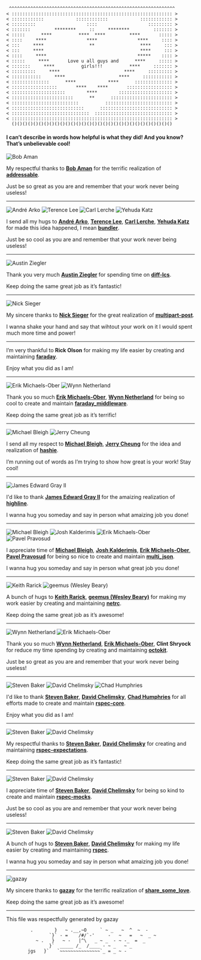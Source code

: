 ```ascii
 ^^^^^^^^^^^^^^^^^^^^^^^^^^^^^^^^^^^^^^^^^^^^^^^^^^^^^^^^^^^^^^
< :::::::::::::::::::::::::::::::::::::::::::::::::::::::::::: >
< ::::::::::::            ::::::::::::            :::::::::::: >
< :::::::::                   ::::                   ::::::::: >
< :::::::         ********     ::     ********         ::::::: >
< :::::      ****          ****  ****         ****       ::::: >
< ::::     ****               ****               ****     :::: >
< :::     ****                 **                 ****     ::: >
< :::     ****                                    ****     ::: >
< ::::     ****                                  *****    :::: >
< :::::     ****       Love u all guys and      ****     ::::: >
< :::::::     ****          girls!!!          ****     ::::::: >
< :::::::::     ****                        ****     ::::::::: >
< :::::::::::     ****                    ****     ::::::::::: >
< ::::::::::::::      ****            ****      :::::::::::::: >
< :::::::::::::::::       ****    ****       ::::::::::::::::: >
< ::::::::::::::::::::        ****        :::::::::::::::::::: >
< :::::::::::::::::::::::      **      ::::::::::::::::::::::: >
< :::::::::::::::::::::::::          ::::::::::::::::::::::::: >
< :::::::::::::::::::::::::::      ::::::::::::::::::::::::::: >
< :::::::::::::::::::::::::::::  ::::::::::::::::::::::::::::: >
< :::::::::::::::::::::::::::::::::::::::::::::::::::::::::::: >
  ()()()()()()()()()()()()()()()()()()()()()()()()()()()()()()

```

#### I can’t describe in words how helpful is what they did! And you know? That’s unbelievable cool!


![Bob Aman](https://secure.gravatar.com/avatar/56ee28134dd0776825445e3551979b14?d=https://a248.e.akamai.net/assets.github.com%2Fimages%2Fgravatars%2Fgravatar-user-420.png)

My respectful thanks to [**Bob Aman**](http://github.com/sporkmonger)
for the terrific realization of [**addressable**](http://addressable.rubyforge.org/).

Just be so great as you are and remember that your work never being useless!

------------

![André Arko](https://secure.gravatar.com/avatar/4c3ed917e59156a36212d48155831482?d=https://a248.e.akamai.net/assets.github.com%2Fimages%2Fgravatars%2Fgravatar-user-420.png) ![Terence Lee](https://secure.gravatar.com/avatar/efb7c66871043330ce1310a9bdd0aaf6?d=https://a248.e.akamai.net/assets.github.com%2Fimages%2Fgravatars%2Fgravatar-user-420.png) ![Carl Lerche](https://secure.gravatar.com/avatar/da5274b27cc6c0f505495bf5d504575d?d=https://a248.e.akamai.net/assets.github.com%2Fimages%2Fgravatars%2Fgravatar-user-420.png) ![Yehuda Katz](https://secure.gravatar.com/avatar/428167a3ec72235ba971162924492609?d=https://a248.e.akamai.net/assets.github.com%2Fimages%2Fgravatars%2Fgravatar-user-420.png)

I send all my hugs to [**André Arko**](http://github.com/indirect), [**Terence Lee**](http://github.com/hone), [**Carl Lerche**](http://github.com/carllerche), [**Yehuda Katz**](http://github.com/wycats)
for made this idea happened, I mean [**bundler**](http://gembundler.com).

Just be so cool as you are and remember that your work never being useless!

------------

![Austin Ziegler](https://secure.gravatar.com/avatar/67909c200a726f105536f4c17f4c85e8?d=https://a248.e.akamai.net/assets.github.com%2Fimages%2Fgravatars%2Fgravatar-user-420.png)

Thank you very much [**Austin Ziegler**](http://github.com/halostatue)
for spending time on [**diff-lcs**](http://diff-lcs.rubyforge.org/).

Keep doing the same great job as it’s fantastic!

------------

![Nick Sieger](https://secure.gravatar.com/avatar/526d60de6472502bb570a9df2842b33b?d=https://a248.e.akamai.net/assets.github.com%2Fimages%2Fgravatars%2Fgravatar-user-420.png)

My sincere thanks to [**Nick Sieger**](http://github.com/nicksieger)
for the great realization of [**multipart-post**](https://github.com/nicksieger/multipart-post).

I wanna shake your hand and say that wihtout your work on it I would spent much more time and power!

------------



I’m very thankful to **Rick Olson**
for making my life easier by creating and maintaining [**faraday**](https://github.com/lostisland/faraday).

Enjoy what you did as I am!

------------

![Erik Michaels-Ober](https://secure.gravatar.com/avatar/1f74b13f1e5c6c69cb5d7fbaabb1e2cb?d=https://a248.e.akamai.net/assets.github.com%2Fimages%2Fgravatars%2Fgravatar-user-420.png) ![Wynn Netherland](https://secure.gravatar.com/avatar/7e19cd5486b5d6dc1ef90e671ba52ae0?d=https://a248.e.akamai.net/assets.github.com%2Fimages%2Fgravatars%2Fgravatar-user-420.png)

Thank you so much [**Erik Michaels-Ober**](http://github.com/sferik), [**Wynn Netherland**](http://github.com/pengwynn)
for being so cool to create and maintain [**faraday_middleware**](https://github.com/pengwynn/faraday_middleware).

Keep doing the same great job as it’s terrific!

------------

![Michael Bleigh](https://secure.gravatar.com/avatar/69dc78b59ef008c58e6e842f9f3e0624?d=https://a248.e.akamai.net/assets.github.com%2Fimages%2Fgravatars%2Fgravatar-user-420.png) ![Jerry Cheung](https://secure.gravatar.com/avatar/acd4b5803e806bf0ed70299f15cd6d18?d=https://a248.e.akamai.net/assets.github.com%2Fimages%2Fgravatars%2Fgravatar-user-420.png)

I send all my respect to [**Michael Bleigh**](http://github.com/mbleigh), [**Jerry Cheung**](http://github.com/jch)
for the idea and realization of [**hashie**](https://github.com/intridea/hashie).

I’m running out of words as I’m trying to show how great is your work! Stay cool!

------------

![James Edward Gray II](https://secure.gravatar.com/avatar/4299e35bacef054df40583da2d51edea?d=https://a248.e.akamai.net/assets.github.com%2Fimages%2Fgravatars%2Fgravatar-user-420.png)

I'd like to thank [**James Edward Gray II**](http://github.com/JEG2)
for the amaizing realization of [**highline**](http://highline.rubyforge.org).

I wanna hug you someday and say in person what amaizing job you done!

------------

![Michael Bleigh](https://secure.gravatar.com/avatar/69dc78b59ef008c58e6e842f9f3e0624?d=https://a248.e.akamai.net/assets.github.com%2Fimages%2Fgravatars%2Fgravatar-user-420.png) ![Josh Kalderimis](https://secure.gravatar.com/avatar/21b21efe14359ec323f9a70464b91e39?d=https://a248.e.akamai.net/assets.github.com%2Fimages%2Fgravatars%2Fgravatar-user-420.png) ![Erik Michaels-Ober](https://secure.gravatar.com/avatar/1f74b13f1e5c6c69cb5d7fbaabb1e2cb?d=https://a248.e.akamai.net/assets.github.com%2Fimages%2Fgravatars%2Fgravatar-user-420.png) ![Pavel Pravosud](https://secure.gravatar.com/avatar/df08a0889bad0229c372f702976a3da6?d=https://a248.e.akamai.net/assets.github.com%2Fimages%2Fgravatars%2Fgravatar-user-420.png)

I appreciate time of [**Michael Bleigh**](http://github.com/mbleigh), [**Josh Kalderimis**](http://github.com/joshk), [**Erik Michaels-Ober**](http://github.com/sferik), [**Pavel Pravosud**](http://github.com/rwz)
for being so nice to create and maintain [**multi_json**](http://github.com/intridea/multi_json).

I wanna hug you someday and say in person what great job you done!

------------

![Keith Rarick](https://secure.gravatar.com/avatar/b88d0f594813e7c5cd925043396738a7?d=https://a248.e.akamai.net/assets.github.com%2Fimages%2Fgravatars%2Fgravatar-user-420.png) ![geemus (Wesley Beary)](https://secure.gravatar.com/avatar/e3191b55da8ada73c3e1ada98a63af6e?d=https://a248.e.akamai.net/assets.github.com%2Fimages%2Fgravatars%2Fgravatar-user-420.png)

A bunch of hugs to [**Keith Rarick**](http://github.com/kr), [**geemus (Wesley Beary)**](http://github.com/geemus)
for making my work easier by creating and maintaining [**netrc**](https://github.com/geemus/netrc).

Keep doing the same great job as it’s awesome!

------------

![Wynn Netherland](https://secure.gravatar.com/avatar/7e19cd5486b5d6dc1ef90e671ba52ae0?d=https://a248.e.akamai.net/assets.github.com%2Fimages%2Fgravatars%2Fgravatar-user-420.png) ![Erik Michaels-Ober](https://secure.gravatar.com/avatar/1f74b13f1e5c6c69cb5d7fbaabb1e2cb?d=https://a248.e.akamai.net/assets.github.com%2Fimages%2Fgravatars%2Fgravatar-user-420.png) 

Thank you so much [**Wynn Netherland**](http://github.com/pengwynn), [**Erik Michaels-Ober**](http://github.com/sferik), **Clint Shryock**
for reduce my time spending by creating and maintaining [**octokit**](https://github.com/pengwynn/octokit).

Just be so great as you are and remember that your work never being useless!

------------

![Steven Baker](https://secure.gravatar.com/avatar/3c8c4b69930a102c3ca698cc4cbcbf0b?d=https://a248.e.akamai.net/assets.github.com%2Fimages%2Fgravatars%2Fgravatar-user-420.png) ![David Chelimsky](https://secure.gravatar.com/avatar/5d38ab152e1e3e219512a9859fcd93af?d=https://a248.e.akamai.net/assets.github.com%2Fimages%2Fgravatars%2Fgravatar-user-420.png) ![Chad Humphries](https://secure.gravatar.com/avatar/7ce90d712fab09421b7f2cf955b9a4c8?d=https://a248.e.akamai.net/assets.github.com%2Fimages%2Fgravatars%2Fgravatar-user-420.png)

I'd like to thank [**Steven Baker**](http://github.com/srbaker), [**David Chelimsky**](http://github.com/dchelimsky), [**Chad Humphries**](http://github.com/spicycode)
for all efforts made to create and maintain [**rspec-core**](http://github.com/rspec/rspec-core).

Enjoy what you did as I am!

------------

![Steven Baker](https://secure.gravatar.com/avatar/3c8c4b69930a102c3ca698cc4cbcbf0b?d=https://a248.e.akamai.net/assets.github.com%2Fimages%2Fgravatars%2Fgravatar-user-420.png) ![David Chelimsky](https://secure.gravatar.com/avatar/5d38ab152e1e3e219512a9859fcd93af?d=https://a248.e.akamai.net/assets.github.com%2Fimages%2Fgravatars%2Fgravatar-user-420.png)

My respectful thanks to [**Steven Baker**](http://github.com/srbaker), [**David Chelimsky**](http://github.com/dchelimsky)
for creating and maintaining [**rspec-expectations**](http://github.com/rspec/rspec-expectations).

Keep doing the same great job as it’s fantastic!

------------

![Steven Baker](https://secure.gravatar.com/avatar/3c8c4b69930a102c3ca698cc4cbcbf0b?d=https://a248.e.akamai.net/assets.github.com%2Fimages%2Fgravatars%2Fgravatar-user-420.png) ![David Chelimsky](https://secure.gravatar.com/avatar/5d38ab152e1e3e219512a9859fcd93af?d=https://a248.e.akamai.net/assets.github.com%2Fimages%2Fgravatars%2Fgravatar-user-420.png)

I appreciate time of [**Steven Baker**](http://github.com/srbaker), [**David Chelimsky**](http://github.com/dchelimsky)
for being so kind to create and maintain [**rspec-mocks**](http://github.com/rspec/rspec-mocks).

Just be so cool as you are and remember that your work never being useless!

------------

![Steven Baker](https://secure.gravatar.com/avatar/3c8c4b69930a102c3ca698cc4cbcbf0b?d=https://a248.e.akamai.net/assets.github.com%2Fimages%2Fgravatars%2Fgravatar-user-420.png) ![David Chelimsky](https://secure.gravatar.com/avatar/5d38ab152e1e3e219512a9859fcd93af?d=https://a248.e.akamai.net/assets.github.com%2Fimages%2Fgravatars%2Fgravatar-user-420.png)

A bunch of hugs to [**Steven Baker**](http://github.com/srbaker), [**David Chelimsky**](http://github.com/dchelimsky)
for making my life easier by creating and maintaining [**rspec**](http://github.com/rspec).

I wanna hug you someday and say in person what amaizing job you done!

------------

![gazay](https://secure.gravatar.com/avatar/d52cc558a29696bb722492259f3f52de?d=https://a248.e.akamai.net/assets.github.com%2Fimages%2Fgravatars%2Fgravatar-user-420.png)

My sincere thanks to [**gazay**](http://github.com/gazay)
for the terrific realization of [**share_some_love**](https://github.com/gazay/share_some_love).

Keep doing the same great job as it’s awesome!

------------


This file was respectfully generated by gazay
```ascii
         .        }   ~ .__,~O     ` ~ _   ~  ^  ~  -
                `}` - =    /#/`-'     -   ~   =   ~  _ ~
           ~ .   }   ~ -   |^\   _ ~ _  - ~ -_  =  _
                }`  _____ /_  /____ - ~ _   ~ _
        jgs   }`   `~~~~~~~~~~~~~~~`_ = _ ~ -

```

